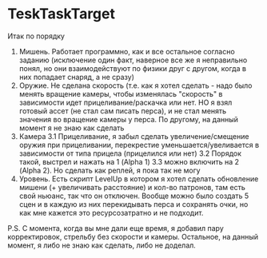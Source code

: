 # TeskTaskTarget
Итак по порядку
1) Мишень. Работает программно, как и все остальное согласно заданию (исключение один факт, наверное все же я неправильно понял, но они взаимодействуют по физики друг с другом, когда в них попадает снаряд, а не сразу)
2) Оружие. Не сделана скорость (т.е. как я хотел сделать - надо было менять вращение камеры, чтобы изменялась "скорость" в зависимости идет прицеливание/раскачка или нет. НО я взял готовый ассет (не стал сам писать перса), и не стал менять значения во вращение камеры у перса. По другому, на данный момент я не знаю как сделать
3) Камера
3.1 Прицеливание, я забыл сделать увеличение/смещение оружия при прицеливании, перекрестие уменьшается/увеливается в зависимости от типа прицела (прицелился или нет)
3.2 Порядок такой, выстрел и нажать на 1 (Alpha 1)
3.3 можно включить на 2 (Alpha 2). Но сделать как реплей, я пока так не могу
4) Уровень. Есть скрипт LevelUp в котором я хотел сделать обновление мишени (+ увеличивать расстояние) и кол-во патронов, там есть свой ньюанс, так что он отключен. Вообще можно было создать 5 сцен и в каждую из них перекидывать перса и сохранять очки, но как мне кажется это ресурсозатратно и не подходит.

P.S. С момента, когда вы мне дали еще время, я добавил пару корректировок, стрельбу без скорости и камеры. Остальное, на данный момент, я либо не знаю как сделать, либо не доделал.
